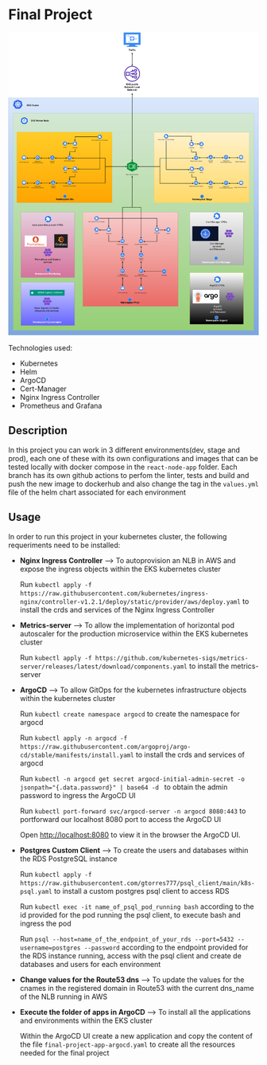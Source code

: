 # Final Project

![Alt text](/kubernetes_architecture_diagram.png?raw=true "kubernetes architecture diagram")

Technologies used:
  - Kubernetes
  - Helm
  - ArgoCD
  - Cert-Manager
  - Nginx Ingress Controller
  - Prometheus and Grafana

## Description

In this project you can work in 3 different environments(dev, stage and prod), each one of these with its own configurations and images that can be tested locally with docker compose in the ```react-node-app``` folder. Each branch has its own github actions to perfom the linter, tests and build and push the new image to dockerhub and also change the tag in the ```values.yml``` file of the helm chart associated for each environment  

## Usage

In order to run this project in your kubernetes cluster, the following requeriments need to be installed:

  - **Nginx Ingress Controller** --> To autoprovision an NLB in AWS and expose the ingress objects within the EKS kubernetes cluster

    Run ```kubectl apply -f https://raw.githubusercontent.com/kubernetes/ingress-nginx/controller-v1.2.1/deploy/static/provider/aws/deploy.yaml``` to install the crds and services of the Nginx Ingress Controller


  - **Metrics-server** --> To allow the implementation of horizontal pod autoscaler for the production microservice within the EKS kubernetes cluster

    Run ```kubectl apply -f https://github.com/kubernetes-sigs/metrics-server/releases/latest/download/components.yaml``` to install the metrics-server


  - **ArgoCD** --> To allow GitOps for the kubernetes infrastructure objects within the kubernetes cluster

    Run ```kubectl create namespace argocd``` to create the namespace for argocd

    Run ```kubectl apply -n argocd -f https://raw.githubusercontent.com/argoproj/argo-cd/stable/manifests/install.yaml``` to install the crds and services of argocd

    Run ```kubectl -n argocd get secret argocd-initial-admin-secret -o jsonpath="{.data.password}" | base64 -d ``` to obtain the admin password to ingress the ArgoCD UI

    Run ```kubectl port-forward svc/argocd-server -n argocd 8080:443``` to portforward our localhost 8080 port to access the ArgoCD UI 

    Open [http://localhost:8080](http://localhost:8080) to view it in the browser the ArgoCD UI.


  - **Postgres Custom Client** --> To create the users and databases within the RDS PostgreSQL instance

    Run ```kubectl apply -f https://raw.githubusercontent.com/gtorres777/psql_client/main/k8s-psql.yaml``` to install a custom postgres psql client to access RDS

    Run ```kubectl exec -it name_of_psql_pod_running bash``` according to the id provided for the pod running the psql client, to execute bash and ingress the pod

    Run ```psql --host=name_of_the_endpoint_of_your_rds --port=5432 --username=postgres --password``` according to the endpoint provided for the RDS instance running, access with the psql client and create de databases and users for each environment


  - **Change values for the Route53 dns** --> To update the values for the cnames in the registered domain in Route53 with the current dns_name of the NLB running in AWS


  - **Execute the folder of apps in ArgoCD** --> To install all the applications and environments within the EKS cluster

    Within the ArgoCD UI create a new application and copy the content of the file ```final-project-app-argocd.yaml``` to create all the resources needed for the final project

